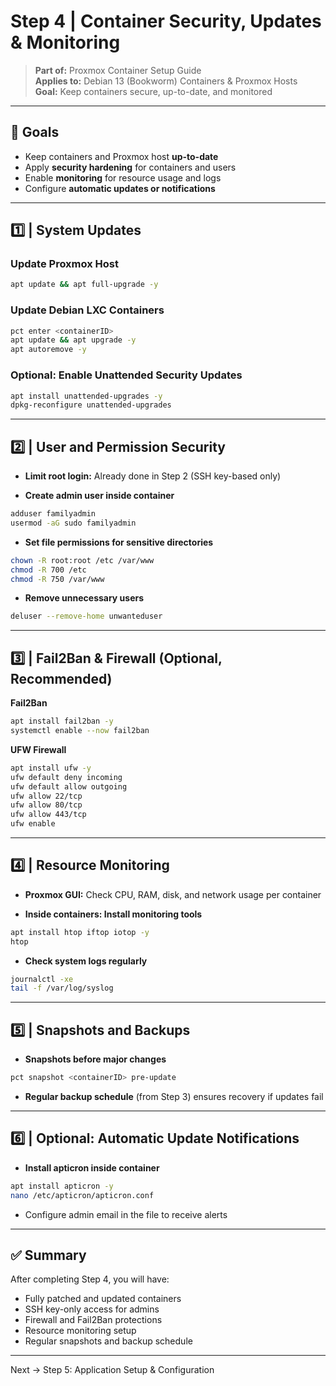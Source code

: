 # Step 4 | Container Security, Updates & Monitoring
> **Part of:** Proxmox Container Setup Guide  
> **Applies to:** Debian 13 (Bookworm) Containers & Proxmox Hosts  
> **Goal:** Keep containers secure, up-to-date, and monitored

---

## 📘 Goals

- Keep containers and Proxmox host **up-to-date**  
- Apply **security hardening** for containers and users  
- Enable **monitoring** for resource usage and logs  
- Configure **automatic updates or notifications**

---

## 1️⃣ | System Updates

### Update Proxmox Host
```bash
apt update && apt full-upgrade -y
```

### Update Debian LXC Containers
```bash
pct enter <containerID>
apt update && apt upgrade -y
apt autoremove -y
```

### Optional: Enable Unattended Security Updates
```bash
apt install unattended-upgrades -y
dpkg-reconfigure unattended-upgrades
```

---

## 2️⃣ | User and Permission Security

- **Limit root login:** Already done in Step 2 (SSH key-based only)

- **Create admin user inside container**
```bash
adduser familyadmin
usermod -aG sudo familyadmin
```

- **Set file permissions for sensitive directories**
```bash
chown -R root:root /etc /var/www
chmod -R 700 /etc
chmod -R 750 /var/www
```

- **Remove unnecessary users**
```bash
deluser --remove-home unwanteduser
```

---

## 3️⃣ | Fail2Ban & Firewall (Optional, Recommended)

**Fail2Ban**
```bash
apt install fail2ban -y
systemctl enable --now fail2ban
```

**UFW Firewall**
```bash
apt install ufw -y
ufw default deny incoming
ufw default allow outgoing
ufw allow 22/tcp
ufw allow 80/tcp
ufw allow 443/tcp
ufw enable
```

---

## 4️⃣ | Resource Monitoring

- **Proxmox GUI:** Check CPU, RAM, disk, and network usage per container

- **Inside containers: Install monitoring tools**
```bash
apt install htop iftop iotop -y
htop
```

- **Check system logs regularly**
```bash
journalctl -xe
tail -f /var/log/syslog
```

---

## 5️⃣ | Snapshots and Backups

- **Snapshots before major changes**
```bash
pct snapshot <containerID> pre-update
```

- **Regular backup schedule** (from Step 3) ensures recovery if updates fail

---

## 6️⃣ | Optional: Automatic Update Notifications

- **Install apticron inside container**
```bash
apt install apticron -y
nano /etc/apticron/apticron.conf
```

- Configure admin email in the file to receive alerts

---

## ✅ Summary

After completing Step 4, you will have:

- Fully patched and updated containers  
- SSH key-only access for admins  
- Firewall and Fail2Ban protections  
- Resource monitoring setup  
- Regular snapshots and backup schedule

---

Next → Step 5: Application Setup & Configuration
